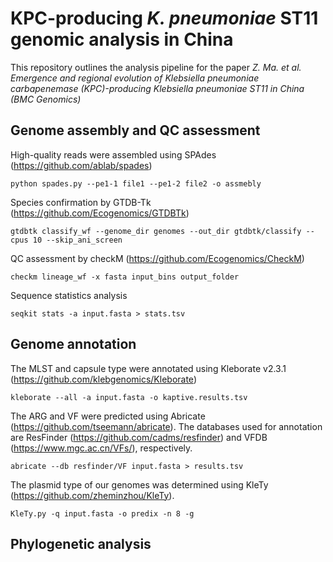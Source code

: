 # KPC-producing *K. pneumoniae* ST11 genomic analysis in China #   
This repository outlines the analysis pipeline for the paper *Z. Ma. et al. Emergence and regional evolution of Klebsiella pneumoniae carbapenemase (KPC)-producing Klebsiella pneumoniae ST11 in China (BMC Genomics)*

## Genome assembly and QC assessment ##
High-quality reads were assembled using SPAdes (https://github.com/ablab/spades)  
```
python spades.py --pe1-1 file1 --pe1-2 file2 -o assmebly 
```
Species confirmation by GTDB-Tk (https://github.com/Ecogenomics/GTDBTk)  
```
gtdbtk classify_wf --genome_dir genomes --out_dir gtdbtk/classify --cpus 10 --skip_ani_screen
```
QC assessment by checkM (https://github.com/Ecogenomics/CheckM)  
```
checkm lineage_wf -x fasta input_bins output_folder
```
Sequence statistics analysis
```
seqkit stats -a input.fasta > stats.tsv
```
## Genome annotation ##
The MLST and capsule type were annotated using Kleborate v2.3.1 (https://github.com/klebgenomics/Kleborate)
```
kleborate --all -a input.fasta -o kaptive.results.tsv
```
The ARG and VF were predicted using Abricate (https://github.com/tseemann/abricate). The databases used for annotation are ResFinder (https://github.com/cadms/resfinder) and VFDB (https://www.mgc.ac.cn/VFs/), respectively.
```
abricate --db resfinder/VF input.fasta > results.tsv
```
The plasmid type of our genomes was determined using KleTy (https://github.com/zheminzhou/KleTy).
```
KleTy.py -q input.fasta -o predix -n 8 -g
```
## Phylogenetic analysis ##
